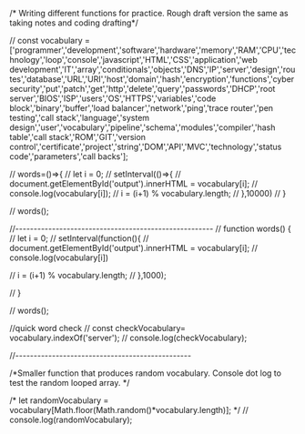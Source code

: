 /* Writing different functions for practice. Rough draft version the same as taking notes and coding drafting*/

// const vocabulary = ['programmer','development','software','hardware','memory','RAM','CPU','technology','loop','console','javascript','HTML','CSS','application','web development','IT','array','conditionals','objects','DNS','IP','server','design','routes','database','URL','URI','host','domain','hash','encryption','functions','cyber security','put','patch','get','http','delete','query','passwords','DHCP','root server','BIOS','ISP','users','OS','HTTPS','variables','code block','binary','buffer','load balancer','network','ping','trace router','pen testing','call stack','language','system design','user','vocabulary','pipeline','schema','modules','compiler','hash table','call stack','ROM','GIT','version control','certificate','project','string','DOM','API','MVC','technology','status code','parameters','call backs'];

// words=()=>{
//   let i = 0; 
//   setInterval(()=>{
//     document.getElementById('output').innerHTML = vocabulary[i];
//     console.log(vocabulary[i]);
//     i = (i+1) % vocabulary.length; 
//   },10000)
// }

// words();

//------------------------------------------------------
// function words() {
//   let i = 0; 
//   setInterval(function(){
//     document.getElementById('output').innerHTML = vocabulary[i];
//     console.log(vocabulary[i])
    
//     i = (i+1) % vocabulary.length;
//   },1000);
    
// }


// words();

 
 //quick word check
// const checkVocabulary= vocabulary.indexOf('server');
// console.log(checkVocabulary);
 



//------------------------------------------------

/*Smaller function that produces random vocabulary. Console dot log to test the random looped array. */

/* let randomVocabulary = vocabulary[Math.floor(Math.random()*vocabulary.length)];
*/
// console.log(randomVocabulary);

